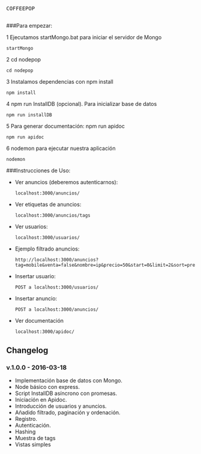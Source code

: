 <pre>
COFFEEPOP    
</pre>

##

###Para empezar: 

 1 Ejecutamos startMongo.bat para iniciar el servidor de Mongo
```
startMongo
```
 2 cd nodepop
```
cd nodepop
```
 3 Instalamos dependencias con npm install
```
npm install
```
 4 npm run InstallDB (opcional). Para inicializar base de datos
```
npm run installDB
```
 5 Para generar documentación: npm run apidoc
```
npm run apidoc
```
 6 nodemon para ejecutar nuestra aplicación
```
nodemon
```


###Instrucciones de Uso:

* Ver anuncios (deberemos autenticarnos): 
	```
	localhost:3000/anuncios/
	```
* Ver etiquetas de anuncios:
	```
	localhost:3000/anuncios/tags
	```
* Ver usuarios:
	```
	localhost:3000/usuarios/
	```

* Ejemplo filtrado anuncios:
	```
	http://localhost:3000/anuncios?tag=mobile&venta=false&nombre=ip&precio=50&start=0&limit=2&sort=precio
	```

* Insertar usuario:
	```
	POST a localhost:3000/usuarios/
	```
* Insertar anuncio:
	```
	POST a localhost:3000/anuncios/
	```

* Ver documentación
	```
	localhost:3000/apidoc/
	```


## Changelog

### v.1.0.0 - 2016-03-18

* Implementación base de datos con Mongo.
* Node básico con express.
* Script InstallDB asíncrono con promesas.
* Iniciación en Apidoc.
* Introducción de usuarios y anuncios.
* Añadido filtrado, paginación y ordenación.
* Registro.
* Autenticación.
* Hashing
* Muestra de tags
* Vistas simples

